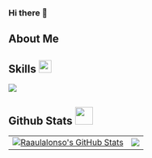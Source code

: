 ### Hi there 👋

## About Me


## Skills <img src="https://media2.giphy.com/media/QssGEmpkyEOhBCb7e1/giphy.gif?cid=ecf05e47a0n3gi1bfqntqmob8g9aid1oyj2wr3ds3mg700bl&rid=giphy.gif" width ="25">
<p>
  <a href="https://skillicons.dev">
    <img src="https://skillicons.dev/icons?i=java,python,js,html,css,linux,azure,bash,docker,eclipse,git,github,idea,pycharm,powershell,vscode&perline=8" />
  </a>
</p>

## Github Stats  <img src="https://media.giphy.com/media/iY8CRBdQXODJSCERIr/giphy.gif" width="35">
<table>
  <tr>
    <td><a href="https://github.com/Cosmichomeless/CosmicHomeless">
  <img align="center" src="https://github-readme-stats.vercel.app/api?username=Cosmichomeless&show_icons=true&line_height=33,5&count_private=true&title_color=ffffff&text_color=c9cacc&icon_color=2bbc8a&bg_color=1d1f21" alt="Raaulalonso's GitHub Stats" /></td>
    <td><a href="https://github.com/Cosmichomeless/CosmicHomeless">
  <img align="center" src="https://github-readme-stats.vercel.app/api/top-langs/?username=Cosmichomeless&card_width=468&tex&title_color=ffffff&text_color=c9cacc&icon_color=2bbc8a&bg_color=1d1f21&langs_count=4" /></td>
  </tr>
    
  
</table>
